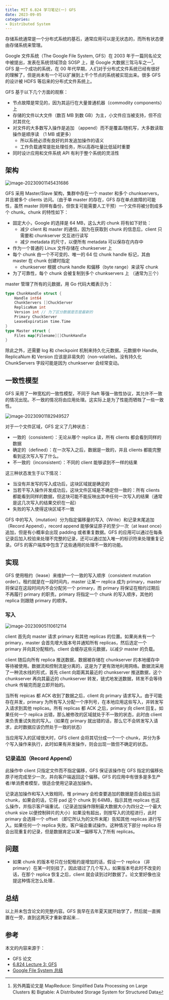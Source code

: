 ```yaml
---
title: MIT 6.824 学习笔记(一) GFS
date: 2023-09-05
categories:
- Distributed System
---
```


存储系统通常是一个分布式系统的基石，通常应用可以是无状态的，而所有状态便由存储系统来管理。

Google 文件系统（The Google File System, GFS）在 2003 年于一篇同名论文中被提出，发表在系统领域顶会 SOSP 上，是 Google 大数据三驾马车之一[^1]。GFS 是一个成功的系统，在 00 年代早期，人们对于分布式文件系统已经有很好的理解了，但是尚未有一个可以扩展到上千个节点的系统被实现出来。很多 GFS 的设计被 HDFS 等后来的分布式文件系统上。

[^1]: 另外两篇论文是 MapReduce: Simplified Data Processing on Large Clusters 和 Bigtable: A Distributed Storage System for Structured Data

GFS 基于以下几个方面的观察：

- 节点故障是常见的，因为其运行在大量普通机器（commodity components）上
- 存储的文件以大文件（数百 MB 到数 GB）为主，小文件应当被支持，但不应对其优化
- 对文件的大多数写入操作是追加 （append）而不是覆盖/随机写，大多数读取操作是顺序读 （1 MB 或更多）
  - 所以系统必须有良好的并发追加操作的语义
  - 工作负载通常是批处理任务，所以高吞吐量比低延时重要
- 同时设计应用和文件系统 API 有利于整个系统的灵活性

## 架构

![image-20230901145431686](./image-20230901145431686.png)

GFS 采用 Master/Slave 架构，集群中存在一个 master 和多个 chunkservers，并且被多个 clients 访问。（由于单 master 的存在，GFS 存在单点故障的可能性，虽然 master 同样有备份，但恢复可能需要人工干预）一个文件将被分割成多个 chunk。chunk 的特性如下：

- 固定大小，Google 的选择是 64 MB，这么大的 chunk 将有如下好处：
  - 减少 client 和 master 的通信，因为在获取到 chunk 的信息后，client 只需要和 chunkserver 交互进行读写
  - 减少 metadata 的尺寸，以便所有 metadata 可以保存在内存中
- 作为一个普通的 Linux 文件存储在 chunkserver 上
- 每个 chunk 由一个不可变的、唯一的 64 位 chunk handle 标记，其由 master 在 chunk 创建时指定
  - chunkserver 根据 chunk handle 和偏移（byte range）来读写 chunk
- 为了可靠性，每个 chunk 会被复制到多个 chunkservers 上 （通常为三个）

master 管理了所有的元数据，用 Go 代码大概表示为：

```go
type ChunkHandle struct {
    Handle int64
    ChunkServers []ChuckServer
    ReplicaNum int
    Version int // 为了区分数据是否是最新的
    Primary ChuckServer
    LeaseExpiration time.Time
}
type Master struct {
    Files map[Filename][]ChunkHandle
}
```

除此之外，还需要 log 和 checkpoint 机制来持久化元数据。元数据中 Handle, ReplicaNum 和 Version 应该是非易失的（non-volatile)。没有持久化 ChunkServers 字段可能是因为 chunkserver 会经常变动。

## 一致性模型

GFS 采用了一种宽松的一致性模型，不同于 Raft 等强一致性协议，其允许不一致的情况出现。不一致的情况将由应用处理。这实际上是为了性能而牺牲了一些一致性。

![image-20230901182949527](./image-20230901182949527.png)

对于一个文件区域，GFS 定义了几种状态：

- 一致的（consistent）：无论从哪个 replica 读，所有 clients 都会看到同样的数据
- 确定的（defined）：在一次写入之后，数据是一致的，并且 clients 都能完整看到这次写入写了什么。
- 不一致的（inconsistent）：不同的 client 能够读到不一样的结果

这三种状态发生于以下情况：

- 当没有并发写的写入成功后，这块区域就是确定的
- 当若干写入操作并发成功后，这块文件区域是不确定但一致的：所有 clients 都能看到同样的数据，但这块可能不能反映出其中任何一次写入的结果（通常是这几次写入的结果交织在一起）
- 失败的写入使得这块区域不一致

GFS 中的写入（mutation）分为指定偏移量的写入（Write）和记录末尾追加（Record Append），record append 能够保证原子的至少一次（at least once）追加，但是有小概率会出现 padding 或者重复数据。GFS 的应用可以通过在每条记录后加入校验来处理不完整的记录，还可以通过加入唯一的标识符来处理重复记录。GFS 的客户端库中包含了这些通用的处理不一致的功能。

## 实现

GFS 使用租约（lease）来维护一个一致的写入顺序（consistent mutation order）。租约就是在一段时间内，master 让某一 replica 成为 primary，master 将保证在这段时间内不会分配另一个 primary，而 primary 将保证在租约过期后不再履行 primary 的职责。primary 将指定一个 chunk 的写入顺序，其他的 replica 则跟随 primary 的顺序。

### 写入

![image-20230905110612114](./image-20230905110612114.png)

client 首先向 master 请求 primary 和其他 replicas 的位置。如果尚未有一个 primary，master 会首先增大版本号并通知所有 replicas，然后选定一个 primary 并向其分配租约。client 会缓存这些元数据，以减少 master 的负载。

client 随后向所有 replica 推送数据，数据被存储在 chunkserver 的本地缓存中等待被使用。数据流和控制流是分离的，这是为了更有效地利用网络。数据流采用了一种流水线的形式，首先 client 向距离其最近的 chunkserver 推送数据，这个 chunkserver 再向其最近的 chunkserver 转发，链式地发送数据，转发不会等待 chunk 传输完而是立即开始的。

当所有 repicas 都 ACK 收到了数据之后，client 向 primary 请求写入。由于可能存在并发，primary 为所有写入分配一个序列号，在本地应用这些写入，并转发写入请求到其他 replicas。所有 replicas 都 ACK 之后，primary 向 client 回复。如果任何一个 replica 出错，那么被修改的区域就处于不一致的状态，此时由 client 来负责重试失败的写入。（如果在 primary 就出错的话，那么它不会转发写入请求，此时数据应该仍然处于一致的状态）

当应用写入的区域很大时，GFS client 会将其切分成一个一个 chunk，并分为多个写入操作来执行，此时如果有并发操作，则会出现一致但不确定的状态。

### 记录追加（Record Append）

此操作中 client 只指定文件而不指定偏移，GFS 保证该操作在 GFS 指定的偏移处原子地完成至少一次，并向客户端返回这个偏移。GFS 的应用中有很多是多生产者/单消费者模型，很适合使用记录追加操作。

记录追加操作和写入大致相同，惟 primary 会检查要追加的数据是否会超出当前 chunk，如果会的话，它将 pad 这个 chunk 到 64MB，指示其他 replicas 也这么操作，并指示客户端重试。（记录追加操作限制最大数据大小为四分之一个最大 chunk size 以便控制碎片的大小）如果没有超出，则按写入的流程进行，此时 primary 会选择一个 offset （即它所认为的文件末尾）告知其他 replicas 进行写入。如果任何一个 replica 失败，客户端会重试操作。这种情况下部分 replica 将会出现重复的记录，但是数据肯定以某一偏移写入了所有 replicas。

## 问题

- 如果 chunk 的版本号只在分配租约是增加的话，假设一个 replica （非 primary）在某一时刻挂了，因此错过了几个写入，如果版本号此时不改变的话，在那个 replica 恢复之后，client 就会读到过时数据了。论文里好像也没提这种情况怎么处理..

## 总结

以上并未包含论文的完整内容。GFS 我早在去年夏天就开始学了，然后就一直搁置在一旁，直到这两天才重新拿起来...

## 参考

本文的内容来源于：

- GFS 论文
- [6.824 Lecture 3: GFS](https://www.youtube.com/watch?v=EpIgvowZr00&t=1935s)
- [Google File System 总结](https://mr-dai.github.io/gfs/)